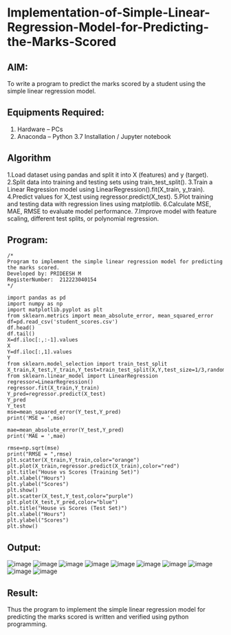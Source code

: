 # Implementation-of-Simple-Linear-Regression-Model-for-Predicting-the-Marks-Scored

## AIM:
To write a program to predict the marks scored by a student using the simple linear regression model.

## Equipments Required:
1. Hardware – PCs
2. Anaconda – Python 3.7 Installation / Jupyter notebook

## Algorithm
1.Load dataset using pandas and split it into X (features) and y (target).
2.Split data into training and testing sets using train_test_split().
3.Train a Linear Regression model using LinearRegression().fit(X_train, y_train).
4.Predict values for X_test using regressor.predict(X_test).
5.Plot training and testing data with regression lines using matplotlib.
6.Calculate MSE, MAE, RMSE to evaluate model performance.
7.Improve model with feature scaling, different test splits, or polynomial regression. 

## Program:
```
/*
Program to implement the simple linear regression model for predicting the marks scored.
Developed by: PRIDEESH M
RegisterNumber:  212223040154
*/

import pandas as pd 
import numpy as np
import matplotlib.pyplot as plt
from sklearn.metrics import mean_absolute_error, mean_squared_error
df=pd.read_csv('student_scores.csv')
df.head()
df.tail()
X=df.iloc[:,:-1].values
X
Y=df.iloc[:,1].values
Y
from sklearn.model_selection import train_test_split
X_train,X_test,Y_train,Y_test=train_test_split(X,Y,test_size=1/3,random_state=0)
from sklearn.linear_model import LinearRegression
regressor=LinearRegression()
regressor.fit(X_train,Y_train)
Y_pred=regressor.predict(X_test)
Y_pred
Y_test
mse=mean_squared_error(Y_test,Y_pred)
print('MSE = ',mse)

mae=mean_absolute_error(Y_test,Y_pred)
print('MAE = ',mae)

rmse=np.sqrt(mse)
print("RMSE = ",rmse)
plt.scatter(X_train,Y_train,color="orange")
plt.plot(X_train,regressor.predict(X_train),color="red")
plt.title("House vs Scores (Training Set)")
plt.xlabel("Hours")
plt.ylabel("Scores")
plt.show()
plt.scatter(X_test,Y_test,color="purple")
plt.plot(X_test,Y_pred,color="blue")
plt.title("House vs Scores (Test Set)")
plt.xlabel("Hours")
plt.ylabel("Scores")
plt.show()
```

## Output:
![image](https://github.com/user-attachments/assets/28daa515-f2dc-4a15-a237-2b88753c4121)
![image](https://github.com/user-attachments/assets/6e29baad-3b86-4797-86c1-812bc21d16c0)
![image](https://github.com/user-attachments/assets/fa8ca76a-0179-44d5-9e9d-f49d5955a78d)
![image](https://github.com/user-attachments/assets/6d5ff128-2287-4b9f-9ad2-3973a4b1e758)
![image](https://github.com/user-attachments/assets/7268f410-88ec-4309-b26e-ee5d4f3f59bb)
![image](https://github.com/user-attachments/assets/7268f410-88ec-4309-b26e-ee5d4f3f59bb)
![image](https://github.com/user-attachments/assets/e11ac01b-cf14-42a5-86fb-24c77fe1c20e)
![image](https://github.com/user-attachments/assets/a5a808b2-8e6b-495e-b6d0-742dea1137f9)
![image](https://github.com/user-attachments/assets/94eeb9b3-62a7-490a-a611-0a5bf058839d)
![image](https://github.com/user-attachments/assets/80f3e41e-9ca9-47d0-84b4-ddf85717c3ff)



## Result:
Thus the program to implement the simple linear regression model for predicting the marks scored is written and verified using python programming.
